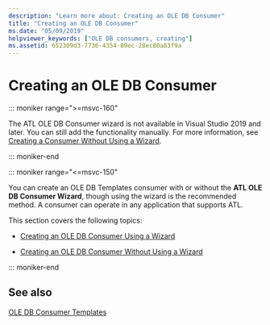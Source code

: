 ```yaml
---
description: "Learn more about: Creating an OLE DB Consumer"
title: "Creating an OLE DB Consumer"
ms.date: "05/09/2019"
helpviewer_keywords: ["OLE DB consumers, creating"]
ms.assetid: 652309d3-7736-4354-89ec-28ec80a83f9a
---
```

# Creating an OLE DB Consumer

::: moniker range=">=msvc-160"

The ATL OLE DB Consumer wizard is not available in Visual Studio 2019 and later. You can still add the functionality manually. For more information, see [Creating a Consumer Without Using a Wizard](creating-a-consumer-without-using-a-wizard.md).

::: moniker-end

::: moniker range="<=msvc-150"

You can create an OLE DB Templates consumer with or without the **ATL OLE DB Consumer Wizard**, though using the wizard is the recommended method. A consumer can operate in any application that supports ATL.

This section covers the following topics:

- [Creating an OLE DB Consumer Using a Wizard](../../data/oledb/creating-an-ole-db-consumer-using-a-wizard.md)

- [Creating an OLE DB Consumer Without Using a Wizard](../../data/oledb/creating-a-consumer-without-using-a-wizard.md)

::: moniker-end

## See also

[OLE DB Consumer Templates](../../data/oledb/ole-db-consumer-templates-cpp.md)
